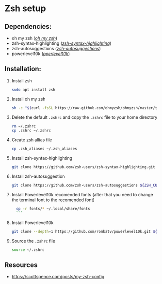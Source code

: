 # Zsh setup

## Dependencies:
- oh my zsh (_[oh my zsh](https://ohmyz.sh/)_)
- zsh-syntax-highlighting (_[zsh-syntax-highlighting](https://github.com/zsh-users/zsh-syntax-highlighting)_)
- zsh-autosuggestions (_[zsh-autosuggestions](https://github.com/zsh-users/zsh-autosuggestions)_)
- powerlevel10k (_[poerlevel10k](https://github.com/romkatv/powerlevel10k?tab=readme-ov-file#installation)_)

## Installation:

1. Install zsh

    ```sh
    sudo apt install zsh
    ```
2. Install oh my zsh

    ```sh
    sh -c "$(curl -fsSL https://raw.github.com/ohmyzsh/ohmyzsh/master/tools/install.sh)"
    ```
3. Delete the default `.zshrc` and copy the `.zshrc` file to your home directory

    ```sh
    rm ~/.zshrc
    cp .zshrc ~/.zshrc
    ```
4. Create zsh allias file

    ```sh
    cp .zsh_aliases ~/.zsh_aliases
    ```
5. Install zsh-syntax-highlighting

    ```sh
    git clone https://github.com/zsh-users/zsh-syntax-highlighting.git ${ZSH_CUSTOM:-~/.oh-my-zsh/custom}/plugins/zsh-syntax-highlighting
    ```
6. Install zsh-autosuggestion

    ```sh
    git clone https://github.com/zsh-users/zsh-autosuggestions ${ZSH_CUSTOM:-~/.oh-my-zsh/custom}/plugins/zsh-autosuggestions
    ```
7. Install Powerlevel10k recomended fonts (after that you need to change the terminal font to the recomended font)

      ```sh
        cp -r fonts/* ~/.local/share/fonts
        ```
8. Install Powerlevel10k

    ```sh
    git clone --depth=1 https://github.com/romkatv/powerlevel10k.git ${ZSH_CUSTOM:-$HOME/.oh-my-zsh/custom}/themes/powerlevel10k
    ```
8. Source the `.zshrc` file

    ```sh
    source ~/.zshrc
    ```


## Resources
- https://scottspence.com/posts/my-zsh-config
